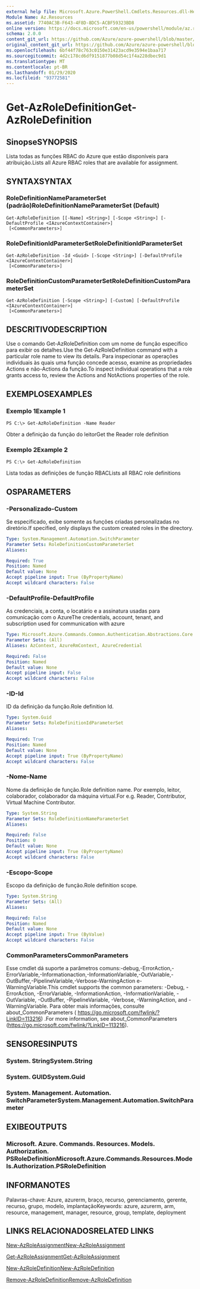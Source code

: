 ```yaml
---
external help file: Microsoft.Azure.PowerShell.Cmdlets.Resources.dll-Help.xml
Module Name: Az.Resources
ms.assetid: 7740AC3B-F643-4F8D-8DC5-ACBF59323BD8
online version: https://docs.microsoft.com/en-us/powershell/module/az.resources/get-azroledefinition
schema: 2.0.0
content_git_url: https://github.com/Azure/azure-powershell/blob/master/src/Resources/Resources/help/Get-AzRoleDefinition.md
original_content_git_url: https://github.com/Azure/azure-powershell/blob/master/src/Resources/Resources/help/Get-AzRoleDefinition.md
ms.openlocfilehash: 6bf44f78c763c0150e31423acd9e3594e1baa717
ms.sourcegitcommit: 4d2c178cd6df9151877b08d54c1f4a228dbec9d1
ms.translationtype: MT
ms.contentlocale: pt-BR
ms.lasthandoff: 01/29/2020
ms.locfileid: "93772581"
---
```

# <span data-ttu-id="ec881-101">Get-AzRoleDefinition</span><span class="sxs-lookup"><span data-stu-id="ec881-101">Get-AzRoleDefinition</span></span>

## <span data-ttu-id="ec881-102">Sinopse</span><span class="sxs-lookup"><span data-stu-id="ec881-102">SYNOPSIS</span></span>
<span data-ttu-id="ec881-103">Lista todas as funções RBAC do Azure que estão disponíveis para atribuição.</span><span class="sxs-lookup"><span data-stu-id="ec881-103">Lists all Azure RBAC roles that are available for assignment.</span></span>

## <span data-ttu-id="ec881-104">SYNTAX</span><span class="sxs-lookup"><span data-stu-id="ec881-104">SYNTAX</span></span>

### <span data-ttu-id="ec881-105">RoleDefinitionNameParameterSet (padrão)</span><span class="sxs-lookup"><span data-stu-id="ec881-105">RoleDefinitionNameParameterSet (Default)</span></span>
```
Get-AzRoleDefinition [[-Name] <String>] [-Scope <String>] [-DefaultProfile <IAzureContextContainer>]
 [<CommonParameters>]
```

### <span data-ttu-id="ec881-106">RoleDefinitionIdParameterSet</span><span class="sxs-lookup"><span data-stu-id="ec881-106">RoleDefinitionIdParameterSet</span></span>
```
Get-AzRoleDefinition -Id <Guid> [-Scope <String>] [-DefaultProfile <IAzureContextContainer>]
 [<CommonParameters>]
```

### <span data-ttu-id="ec881-107">RoleDefinitionCustomParameterSet</span><span class="sxs-lookup"><span data-stu-id="ec881-107">RoleDefinitionCustomParameterSet</span></span>
```
Get-AzRoleDefinition [-Scope <String>] [-Custom] [-DefaultProfile <IAzureContextContainer>]
 [<CommonParameters>]
```

## <span data-ttu-id="ec881-108">DESCRITIVO</span><span class="sxs-lookup"><span data-stu-id="ec881-108">DESCRIPTION</span></span>
<span data-ttu-id="ec881-109">Use o comando Get-AzRoleDefinition com um nome de função específico para exibir os detalhes.</span><span class="sxs-lookup"><span data-stu-id="ec881-109">Use the Get-AzRoleDefinition command with a particular role name to view its details.</span></span>
<span data-ttu-id="ec881-110">Para inspecionar as operações individuais às quais uma função concede acesso, examine as propriedades Actions e não-Actions da função.</span><span class="sxs-lookup"><span data-stu-id="ec881-110">To inspect individual operations that a role grants access to, review the Actions and NotActions properties of the role.</span></span>

## <span data-ttu-id="ec881-111">EXEMPLOS</span><span class="sxs-lookup"><span data-stu-id="ec881-111">EXAMPLES</span></span>

### <span data-ttu-id="ec881-112">Exemplo 1</span><span class="sxs-lookup"><span data-stu-id="ec881-112">Example 1</span></span>
```
PS C:\> Get-AzRoleDefinition -Name Reader
```

<span data-ttu-id="ec881-113">Obter a definição da função do leitor</span><span class="sxs-lookup"><span data-stu-id="ec881-113">Get the Reader role definition</span></span>

### <span data-ttu-id="ec881-114">Exemplo 2</span><span class="sxs-lookup"><span data-stu-id="ec881-114">Example 2</span></span>
```
PS C:\> Get-AzRoleDefinition
```

<span data-ttu-id="ec881-115">Lista todas as definições de função RBAC</span><span class="sxs-lookup"><span data-stu-id="ec881-115">Lists all RBAC role definitions</span></span>

## <span data-ttu-id="ec881-116">OS</span><span class="sxs-lookup"><span data-stu-id="ec881-116">PARAMETERS</span></span>

### <span data-ttu-id="ec881-117">-Personalizado</span><span class="sxs-lookup"><span data-stu-id="ec881-117">-Custom</span></span>
<span data-ttu-id="ec881-118">Se especificado, exibe somente as funções criadas personalizadas no diretório.</span><span class="sxs-lookup"><span data-stu-id="ec881-118">If specified, only displays the custom created roles in the directory.</span></span>

```yaml
Type: System.Management.Automation.SwitchParameter
Parameter Sets: RoleDefinitionCustomParameterSet
Aliases:

Required: True
Position: Named
Default value: None
Accept pipeline input: True (ByPropertyName)
Accept wildcard characters: False
```

### <span data-ttu-id="ec881-119">-DefaultProfile</span><span class="sxs-lookup"><span data-stu-id="ec881-119">-DefaultProfile</span></span>
<span data-ttu-id="ec881-120">As credenciais, a conta, o locatário e a assinatura usadas para comunicação com o Azure</span><span class="sxs-lookup"><span data-stu-id="ec881-120">The credentials, account, tenant, and subscription used for communication with azure</span></span>

```yaml
Type: Microsoft.Azure.Commands.Common.Authentication.Abstractions.Core.IAzureContextContainer
Parameter Sets: (All)
Aliases: AzContext, AzureRmContext, AzureCredential

Required: False
Position: Named
Default value: None
Accept pipeline input: False
Accept wildcard characters: False
```

### <span data-ttu-id="ec881-121">-ID</span><span class="sxs-lookup"><span data-stu-id="ec881-121">-Id</span></span>
<span data-ttu-id="ec881-122">ID da definição da função.</span><span class="sxs-lookup"><span data-stu-id="ec881-122">Role definition Id.</span></span>

```yaml
Type: System.Guid
Parameter Sets: RoleDefinitionIdParameterSet
Aliases:

Required: True
Position: Named
Default value: None
Accept pipeline input: True (ByPropertyName)
Accept wildcard characters: False
```

### <span data-ttu-id="ec881-123">-Nome</span><span class="sxs-lookup"><span data-stu-id="ec881-123">-Name</span></span>
<span data-ttu-id="ec881-124">Nome da definição de função.</span><span class="sxs-lookup"><span data-stu-id="ec881-124">Role definition name.</span></span>
<span data-ttu-id="ec881-125">Por exemplo, leitor, colaborador, colaborador da máquina virtual.</span><span class="sxs-lookup"><span data-stu-id="ec881-125">For e.g. Reader, Contributor, Virtual Machine Contributor.</span></span>

```yaml
Type: System.String
Parameter Sets: RoleDefinitionNameParameterSet
Aliases:

Required: False
Position: 0
Default value: None
Accept pipeline input: True (ByPropertyName)
Accept wildcard characters: False
```

### <span data-ttu-id="ec881-126">-Escopo</span><span class="sxs-lookup"><span data-stu-id="ec881-126">-Scope</span></span>
<span data-ttu-id="ec881-127">Escopo da definição de função.</span><span class="sxs-lookup"><span data-stu-id="ec881-127">Role definition scope.</span></span>

```yaml
Type: System.String
Parameter Sets: (All)
Aliases:

Required: False
Position: Named
Default value: None
Accept pipeline input: True (ByValue)
Accept wildcard characters: False
```

### <span data-ttu-id="ec881-128">CommonParameters</span><span class="sxs-lookup"><span data-stu-id="ec881-128">CommonParameters</span></span>
<span data-ttu-id="ec881-129">Esse cmdlet dá suporte a parâmetros comuns:-debug,-ErrorAction,-ErrorVariable,-Informationaction,-InformationVariable,-OutVariable,-OutBuffer,-PipelineVariable,-Verbose-WarningAction e-WarningVariable.</span><span class="sxs-lookup"><span data-stu-id="ec881-129">This cmdlet supports the common parameters: -Debug, -ErrorAction, -ErrorVariable, -InformationAction, -InformationVariable, -OutVariable, -OutBuffer, -PipelineVariable, -Verbose, -WarningAction, and -WarningVariable.</span></span> <span data-ttu-id="ec881-130">Para obter mais informações, consulte about_CommonParameters ( https://go.microsoft.com/fwlink/?LinkID=113216) .</span><span class="sxs-lookup"><span data-stu-id="ec881-130">For more information, see about_CommonParameters (https://go.microsoft.com/fwlink/?LinkID=113216).</span></span>

## <span data-ttu-id="ec881-131">SENSORES</span><span class="sxs-lookup"><span data-stu-id="ec881-131">INPUTS</span></span>

### <span data-ttu-id="ec881-132">System. String</span><span class="sxs-lookup"><span data-stu-id="ec881-132">System.String</span></span>

### <span data-ttu-id="ec881-133">System. GUID</span><span class="sxs-lookup"><span data-stu-id="ec881-133">System.Guid</span></span>

### <span data-ttu-id="ec881-134">System. Management. Automation. SwitchParameter</span><span class="sxs-lookup"><span data-stu-id="ec881-134">System.Management.Automation.SwitchParameter</span></span>

## <span data-ttu-id="ec881-135">EXIBE</span><span class="sxs-lookup"><span data-stu-id="ec881-135">OUTPUTS</span></span>

### <span data-ttu-id="ec881-136">Microsoft. Azure. Commands. Resources. Models. Authorization. PSRoleDefinition</span><span class="sxs-lookup"><span data-stu-id="ec881-136">Microsoft.Azure.Commands.Resources.Models.Authorization.PSRoleDefinition</span></span>

## <span data-ttu-id="ec881-137">INFORMA</span><span class="sxs-lookup"><span data-stu-id="ec881-137">NOTES</span></span>
<span data-ttu-id="ec881-138">Palavras-chave: Azure, azurerm, braço, recurso, gerenciamento, gerente, recurso, grupo, modelo, implantação</span><span class="sxs-lookup"><span data-stu-id="ec881-138">Keywords: azure, azurerm, arm, resource, management, manager, resource, group, template, deployment</span></span>

## <span data-ttu-id="ec881-139">LINKS RELACIONADOS</span><span class="sxs-lookup"><span data-stu-id="ec881-139">RELATED LINKS</span></span>

[<span data-ttu-id="ec881-140">New-AzRoleAssignment</span><span class="sxs-lookup"><span data-stu-id="ec881-140">New-AzRoleAssignment</span></span>](./New-AzRoleAssignment.md)

[<span data-ttu-id="ec881-141">Get-AzRoleAssignment</span><span class="sxs-lookup"><span data-stu-id="ec881-141">Get-AzRoleAssignment</span></span>](./Get-AzRoleAssignment.md)

[<span data-ttu-id="ec881-142">New-AzRoleDefinition</span><span class="sxs-lookup"><span data-stu-id="ec881-142">New-AzRoleDefinition</span></span>](./New-AzRoleDefinition.md)

[<span data-ttu-id="ec881-143">Remove-AzRoleDefinition</span><span class="sxs-lookup"><span data-stu-id="ec881-143">Remove-AzRoleDefinition</span></span>](./Remove-AzRoleDefinition.md)

